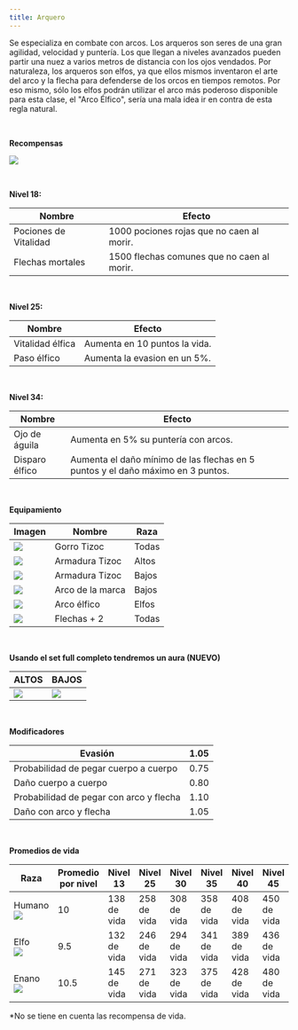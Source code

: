 ```yaml
---
title: Arquero
---
```


Se especializa en combate con arcos. Los arqueros son seres de una gran agilidad, velocidad y puntería. Los que llegan a niveles avanzados pueden partir una nuez a varios metros de distancia con los ojos vendados. Por naturaleza, los arqueros son elfos, ya que ellos mismos inventaron el arte del arco y la flecha para defenderse de los orcos en tiempos remotos. Por eso mismo, sólo los elfos podrán utilizar el arco más poderoso disponible para esta clase, el "Arco Élfico", sería una mala idea ir en contra de esta regla natural.

<br />

**Recompensas**

![](images/luchador/arquero.PNG)

<br />

**Nivel 18:**

| **Nombre** | **Efecto** |
| --- | --- |
| Pociones de Vitalidad | 1000 pociones rojas que no caen al morir. |
| Flechas mortales | 1500 flechas comunes que no caen al morir. |

<br />

**Nivel 25:**

| **Nombre** | **Efecto** |
| --- | --- |
| Vitalidad élfica | Aumenta en 10 puntos la vida. |
| Paso élfico | Aumenta la evasion en un 5%. |

<br />

**Nivel 34:**

| **Nombre** | **Efecto** |
| --- | --- |
| Ojo de águila | Aumenta en 5% su puntería con arcos. |
| Disparo élfico | Aumenta el daño mínimo de las flechas en 5 puntos y el daño máximo en 3 puntos. |

<br />

**Equipamiento**

| **Imagen** | **Nombre** | **Raza** |
| --- | --- | --- |
| ![](images/luchador/arquero/285.png) | Gorro Tizoc | Todas |
| ![](images/luchador/arquero/288.png) | Armadura Tizoc | Altos |
| ![](images/luchador/arquero/287.png) | Armadura Tizoc | Bajos |
| ![](images/luchador/arquero/42.png) | Arco de la marca | Bajos |
| ![](images/luchador/arquero/44.png) | Arco élfico | Elfos |
| ![](images/arco/46.png) | Flechas + 2 | Todas |

<br />

**Usando el set full completo tendremos un aura (NUEVO)**

| ALTOS | BAJOS |
| --- | --- |
| ![](images/fulles/arqueh.png) | ![](images/fulles/arqueg.png) |

<br />

**Modificadores**

| Evasión | 1.05 |
| --- | --- |
| Probabilidad de pegar cuerpo a cuerpo | 0.75 |
| Daño cuerpo a cuerpo | 0.80 |
| Probabilidad de pegar con arco y flecha | 1.10 |
| Daño con arco y flecha | 1.05 |

<br />

**Promedios de vida**

| **Raza** | **Promedio por nivel** | **Nivel 13** | **Nivel 25** | **Nivel 30** | **Nivel 35** | **Nivel 40** | **Nivel 45** |
| --- | --- | --- | --- | --- | --- | --- | --- |
| Humano  <br>![](images/razas/cara_humano.png) | 10  | 138 de vida | 258 de vida | 308 de vida | 358 de vida | 408 de vida | 450 de vida |
| Elfo  <br>![](images/razas/cara_elfo.png) | 9.5 | 132 de vida | 246 de vida | 294 de vida | 341 de vida | 389 de vida | 436 de vida |
| Enano  <br>![](images/razas/cara_enano.png) | 10.5 | 145 de vida | 271 de vida | 323 de vida | 375 de vida | 428 de vida | 480 de vida |

*No se tiene en cuenta las recompensa de vida.

